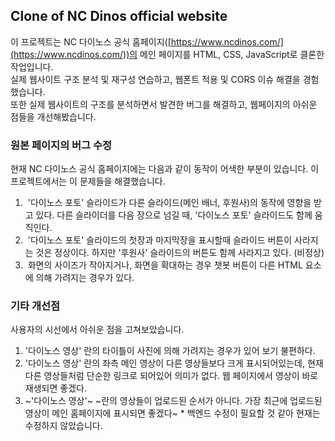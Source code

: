 ## **Clone of NC Dinos official website**

이 프로젝트는 NC 다이노스 공식 홈페이지([https://www.ncdinos.com/](https://www.ncdinos.com/))의 메인 페이지를 HTML, CSS, JavaScript로 클론한 작업입니다.  
실제 웹사이트 구조 분석 및 재구성 연습하고, 웹폰트 적용 및 CORS 이슈 해결을 경험했습니다.  
또한 실제 웹사이트의 구조를 분석하면서 발견한 버그를 해결하고, 웹페이지의 아쉬운 점들을 개선해봤습니다.

### **원본 페이지의 버그 수정**

현재 NC 다이노스 공식 홈페이지에는 다음과 같이 동작이 어색한 부분이 있습니다. 이 프로젝트에서는 이 문제들을 해결했습니다.

1.   '다이노스 포토' 슬라이드가 다른 슬라이드(메인 배너, 후원사)의 동작에 영향을 받고 있다. 다른 슬라이더를 다음 장으로 넘길 때, '다이노스 포토' 슬라이드도 함께 움직인다.
2.   '다이노스 포토' 슬라이드의 첫장과 마지막장을 표시할때 슬라이드 버튼이 사라지는 것은 정상이다. 하지만 '후원사' 슬라이드의 버튼도 함께 사라지고 있다. (비정상)
3.   화면의 사이즈가 작아지거나, 화면을 확대하는 경우 챗봇 버튼이 다른 HTML 요소에 의해 가려지는 경우가 있다.

### **기타 개선점**

사용자의 시선에서 아쉬운 점을 고쳐보았습니다.

1.  '다이노스 영상' 란의 타이틀이 사진에 의해 가려지는 경우가 있어 보기 불편하다.
2.  '다이노스 영상' 란의 좌측 메인 영상이 다른 영상들보다 크게 표시되어있는데, 현재 다른 영상들처럼 단순한 링크로 되어있어 의미가 없다. 웹 페이지에서 영상이 바로 재생되면 좋겠다.
3.  ~'다이노스 영상'~ ~란의 영상들이 업로드된 순서가 아니다. 가장 최근에 업로드된 영상이 메인 홈페이지에 표시되면 좋겠다~  * 백엔드 수정이 필요할 것 같아 현재는 수정하지 않았습니다.

